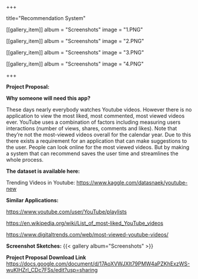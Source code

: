 +++

title="Recommendation System"

[[gallery_item]]
album = "Screenshots"
image = "1.PNG"

[[gallery_item]]
album = "Screenshots"
image = "2.PNG"

[[gallery_item]]
album = "Screenshots"
image = "3.PNG"

[[gallery_item]]
album = "Screenshots"
image = "4.PNG"


+++

**Project Proposal:**

**Why someone will need this app?**

These days nearly everybody watches Youtube videos. However there is no application to view the most liked, most commented, most viewed videos ever. YouTube uses a combination of factors including measuring users interactions (number of views, shares, comments and likes). Note that they’re not the most-viewed videos overall for the calendar year. Due to this there exists a requirement for an application that can make suggestions to the user. People can look online for the most viewed videos. But by making a system that can recommend saves the user time and streamlines the whole process.



**The dataset is available here:**

Trending Videos in Youtube:
https://www.kaggle.com/datasnaek/youtube-new


**Similar Applications:**

https://www.youtube.com/user/YouTube/playlists

https://en.wikipedia.org/wiki/List_of_most-liked_YouTube_videos

https://www.digitaltrends.com/web/most-viewed-youtube-videos/


**Screenshot Sketches:**
{{< gallery album="Screenshots" >}}

**Project Proposal Download Link**
https://docs.google.com/document/d/17AoXVWJXIt79PMW4aPZKhExzWS-wuKIHZrl_CDc7FSs/edit?usp=sharing
